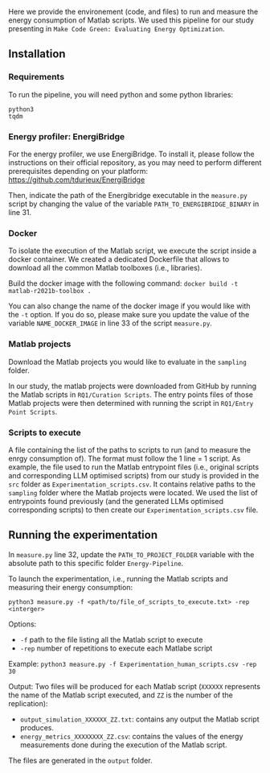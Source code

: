 Here we provide the environement (code, and files) to run and measure the energy consumption of Matlab scripts. We used this pipeline for our study presenting in `Make Code Green: Evaluating Energy Optimization`.


## Installation

### Requirements

To run the pipeline, you will need python and some python libraries:
```
python3
tqdm
```
### Energy profiler: EnergiBridge

For the energy profiler, we use EnergiBridge. To install it, please follow the instructions on their official repository, as you may need to perform different prerequisites depending on your platform: https://github.com/tdurieux/EnergiBridge

Then, indicate the path of the Energibridge executable in the `measure.py` script by changing the value of the variable `PATH_TO_ENERGIBRIDGE_BINARY` in line 31.

### Docker

To isolate the execution of the Matlab script, we execute the script inside a docker container. We created a dedicated Dockerfile that allows to download all the common Matlab toolboxes (i.e., libraries). 

Build the docker image with the following command:
`docker build -t matlab-r2021b-toolbox .`

You can also change the name of the docker image if you would like with the `-t` option. If you do so, please make sure you update the value of the variable `NAME_DOCKER_IMAGE` in line 33 of the script `measure.py`.

### Matlab projects

Download the Matlab projects you would like to evaluate in the `sampling` folder.

In our study, the matlab projects were downloaded from GitHub by running the Matlab scripts in `RQ1/Curation Scripts`. The entry points files of those Matlab projects were then determined with running the script in `RQ1/Entry Point Scripts`.


### Scripts to execute

A file containing the list of the paths to scripts to run (and to measure the enrgy consumption of). The format must follow the 1 line = 1 script. 
As example, the file used to run the Matlab entrypoint files (i.e., original scripts and corresponding LLM optimised scripts) from our study is provided in the `src` folder as `Experimentation_scripts.csv`. It contains relative paths to the `sampling` folder where the Matlab projects were located.
We used the list of entrypoints found previously (and the generated LLMs optimised corresponding scripts) to then create our `Experimentation_scripts.csv` file.

## Running the experimentation

In `measure.py` line 32, update the `PATH_TO_PROJECT_FOLDER` variable with the absolute path to this specific folder `Energy-Pipeline`.

To launch the experimentation, i.e., running the Matlab scripts and measuring their energy consumption:

`python3 measure.py -f <path/to/file_of_scripts_to_execute.txt> -rep <interger>`

Options:
- `-f` path to the file listing all the Matlab script to execute
- `-rep` number of repetitions to execute each Matlabe script

Example: `python3 measure.py -f Experimentation_human_scripts.csv -rep 30`

Output:
Two files will be produced for each Matlab script (`XXXXXX` represents the name of the Matlab script executed, and `ZZ` is the number of the replication): 
- `output_simulation_XXXXXX_ZZ.txt`: contains any output the Matlab script produces.
- `energy_metrics_XXXXXXXX_ZZ.csv`: contains the values of the energy measurements done during the execution of the Matlab script.

The files are generated in the `output` folder.

